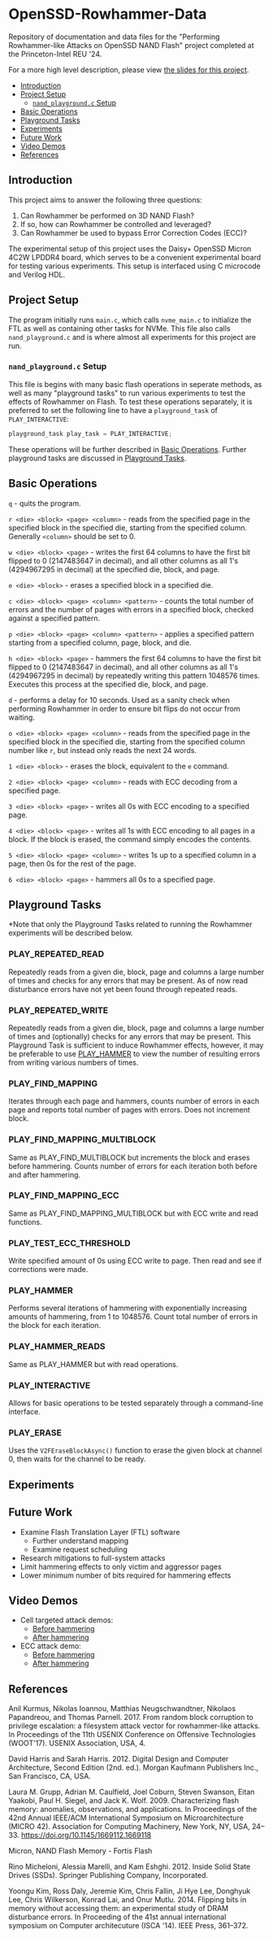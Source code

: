 # OpenSSD-Rowhammer-Data
Repository of documentation and data files for the "Performing Rowhammer-like Attacks on OpenSSD NAND Flash" project completed at the Princeton-Intel REU '24.

For a more high level description, please view [the slides for this project](https://docs.google.com/presentation/d/1VuKDGHRU1CSy5wz2qb5-6ENMViEKH8YWHjf_TMDVi7Q/edit?usp=sharing).

- [Introduction](#introduction)
- [Project Setup](#project-setup)
    - [`nand_playground.c` Setup](#nand_playgroundc-setup)
- [Basic Operations](#basic-operations)
- [Playground Tasks](#playground-tasks)
- [Experiments](#experiments)
- [Future Work](#future-work)
- [Video Demos](#video-demos)
- [References](#references)

## Introduction
This project aims to answer the following three questions:
1. Can Rowhammer be performed on 3D NAND Flash?
2. If so, how can Rowhammer be controlled and leveraged?
3. Can Rowhammer be used to bypass Error Correction Codes (ECC)?

The experimental setup of this project uses the Daisy+ OpenSSD Micron 4C2W LPDDR4 board, which serves to be a convenient experimental board for testing various experiments. This setup is interfaced using C microcode and Verilog HDL.

## Project Setup
The program initially runs `main.c`, which calls `nvme_main.c` to initialize the FTL as well as containing other tasks for NVMe. This file also calls `nand_playground.c` and is where almost all experiments for this project are run.

### `nand_playground.c` Setup
This file is begins with many basic flash operations in seperate methods, as well as many "playground tasks" to run various experiments to test the effects of Rowhammer on Flash. To test these operations separately, it is preferred to set the following line to have a `playground_task` of `PLAY_INTERACTIVE`:
```c
playground_task play_task = PLAY_INTERACTIVE;
```
These operations will be further described in [Basic Operations](#basic-operations). Further playground tasks are discussed in [Playground Tasks](#playground-tasks).

## Basic Operations

`q` - quits the program.

`r <die> <block> <page> <column>` - reads from the specified page in the specified block in the specified die, starting from the specified column. Generally `<column>` should be set to 0. 

`w <die> <block> <page>` - writes the first 64 columns to have the first bit flipped to 0 (2147483647 in decimal), and all other columns as all 1's (4294967295 in decimal) at the specified die, block, and page.

`e <die> <block>` - erases a specified block in a specified die.

`c <die> <block> <page> <column> <pattern>` -  counts the total number of errors and the number of pages with errors in a specified block, checked against a specified pattern.

`p <die> <block> <page> <column> <pattern>` - applies a specified pattern starting from a specified column, page, block, and die.

`h <die> <block> <page>` - hammers the first 64 columns to have the first bit flipped to 0 (2147483647 in decimal), and all other columns as all 1's (4294967295 in decimal) by repeatedly writing this pattern 1048576 times. Executes this process at the specified die, block, and page.

`d` - performs a delay for 10 seconds. Used as a sanity check when performing Rowhammer in order to ensure bit flips do not occur from waiting.

`o <die> <block> <page> <column>` - reads from the specified page in the specified block in the specified die, starting from the specified column number like `r`, but instead only reads the next 24 words.

`1 <die> <block>` - erases the block, equivalent to the `e` command.

`2 <die> <block> <page> <column>` - reads with ECC decoding from a specified page.

`3 <die> <block> <page>` - writes all 0s with ECC encoding to a specified page.

`4 <die> <block> <page>` - writes all 1s with ECC encoding to all pages in a block. If the block is erased, the command simply encodes the contents.

`5 <die> <block> <page> <column>` - writes 1s up to a specified column in a page, then 0s for the rest of the page.

`6 <die> <block> <page>` - hammers all 0s to a specified page.

## Playground Tasks
\*Note that only the Playground Tasks related to running the Rowhammer experiments will be described below.

### PLAY_REPEATED_READ
Repeatedly reads from a given die, block, page and columns a large number of times and checks for any errors that may be present. As of now read disturbance errors have not yet been found through repeated reads.

### PLAY_REPEATED_WRITE
Repeatedly reads from a given die, block, page and columns a large number of times and (optionally) checks for any errors that may be present. This Playground Task is sufficient to induce Rowhammer effects, however, it may be preferable to use [PLAY_HAMMER](#play_hammer) to view the number of resulting errors from writing various numbers of times.

### PLAY_FIND_MAPPING
Iterates through each page and hammers, counts number of errors in each page and reports total number of pages with errors. Does not increment block.

### PLAY_FIND_MAPPING_MULTIBLOCK
Same as PLAY_FIND_MULTIBLOCK but increments the block and erases before hammering. Counts number of errors for each iteration both before and after hammering.

### PLAY_FIND_MAPPING_ECC
Same as PLAY_FIND_MAPPING_MULTIBLOCK but with ECC write and read functions. 

### PLAY_TEST_ECC_THRESHOLD
Write specified amount of 0s using ECC write to page. Then read and see if corrections were made.

### PLAY_HAMMER
Performs several iterations of hammering with exponentially increasing amounts of hammering, from 1 to 1048576. Count total number of errors in the block for each iteration. 

### PLAY_HAMMER_READS
Same as PLAY_HAMMER but with read operations.

### PLAY_INTERACTIVE
Allows for basic operations to be tested separately through a command-line interface.

### PLAY_ERASE
Uses the `V2FEraseBlockAsync()` function to erase the given block at channel 0, then waits for the channel to be ready. 

## Experiments

## Future Work
- Examine Flash Translation Layer (FTL) software
    - Further understand mapping
    - Examine request scheduling
- Research mitigations to full-system attacks
- Limit hammering effects to only victim and aggressor pages
- Lower minimum number of bits required for hammering effects

## Video Demos
- Cell targeted attack demos:
    - [Before hammering](https://drive.google.com/file/d/1jyn__EOjHA94RQtv2eHecDY3mRCNFb0E/view?usp=sharing)
    - [After hammering](https://drive.google.com/file/d/1SDJu3W-H8YpoyQU7D9pafaBuRR_XP6xB/view?usp=sharing)
- ECC attack demo:
    - [Before hammering](https://drive.google.com/file/d/1fMg7ExPKXOX3ifcKE7bsS4wqp9k2S2NB/view?usp=sharing)
    - [After hammering](https://drive.google.com/file/d/1_FkIkBRxCkiKDO84wvBTinXbO_T_v0xA/view?usp=sharing)

## References
Anil Kurmus, Nikolas Ioannou, Matthias Neugschwandtner, Nikolaos Papandreou, and Thomas Parnell. 2017. From random block corruption to privilege escalation: a filesystem attack vector for rowhammer-like attacks. In Proceedings of the 11th USENIX Conference on Offensive Technologies (WOOT'17). USENIX Association, USA, 4.

David Harris and Sarah Harris. 2012. Digital Design and Computer Architecture, Second Edition (2nd. ed.). Morgan Kaufmann Publishers Inc., San Francisco, CA, USA.

Laura M. Grupp, Adrian M. Caulfield, Joel Coburn, Steven Swanson, Eitan Yaakobi, Paul H. Siegel, and Jack K. Wolf. 2009. Characterizing flash memory: anomalies, observations, and applications. In Proceedings of the 42nd Annual IEEE/ACM International Symposium on Microarchitecture (MICRO 42). Association for Computing Machinery, New York, NY, USA, 24–33. https://doi.org/10.1145/1669112.1669118

Micron, NAND Flash Memory - Fortis Flash

Rino Micheloni, Alessia Marelli, and Kam Eshghi. 2012. Inside Solid State Drives (SSDs). Springer Publishing Company, Incorporated.

Yoongu Kim, Ross Daly, Jeremie Kim, Chris Fallin, Ji Hye Lee, Donghyuk Lee, Chris Wilkerson, Konrad Lai, and Onur Mutlu. 2014. Flipping bits in memory without accessing them: an experimental study of DRAM disturbance errors. In Proceeding of the 41st annual international symposium on Computer architecuture (ISCA '14). IEEE Press, 361–372.
